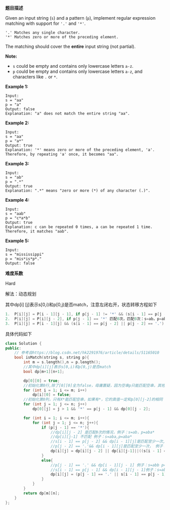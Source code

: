  **题目描述**   

Given an input string (`s`) and a pattern (`p`), implement regular expression matching with support for `'.'` and `'*'`.

```
'.' Matches any single character.
'*' Matches zero or more of the preceding element.
```

The matching should cover the **entire** input string (not partial).

**Note:**

- `s` could be empty and contains only lowercase letters `a-z`.
- `p` could be empty and contains only lowercase letters `a-z`, and characters like `.` or `*`.

**Example 1:**

```
Input:
s = "aa"
p = "a"
Output: false
Explanation: "a" does not match the entire string "aa".
```

**Example 2:**

```
Input:
s = "aa"
p = "a*"
Output: true
Explanation: '*' means zero or more of the preceding element, 'a'. Therefore, by repeating 'a' once, it becomes "aa".
```

**Example 3:**

```
Input:
s = "ab"
p = ".*"
Output: true
Explanation: ".*" means "zero or more (*) of any character (.)".
```

**Example 4:**

```
Input:
s = "aab"
p = "c*a*b"
Output: true
Explanation: c can be repeated 0 times, a can be repeated 1 time. Therefore, it matches "aab".
```

**Example 5:**

```
Input:
s = "mississippi"
p = "mis*is*p*."
Output: false
```

**难度系数**    

Hard 

解法：动态规划

其中dp[i] [j]表示s[0,i)和p[0,j)是否match，注意左闭右开，状态转移方程如下

```c++
1.  P[i][j] = P[i - 1][j - 1], if p[j - 1] != '*' && (s[i - 1] == p[j - 1] || p[j - 1] == '.');p和s当前位置字符相等或者p当前位置是'.'
2.  P[i][j] = P[i][j - 2], if p[j - 1] == '*' 匹配0次，匹配0次：s=ab，p=aba*，将p的最后一个a去掉。
3.  P[i][j] = P[i - 1][j] && (s[i - 1] == p[j - 2] || p[j - 2] == '.'), if p[j - 1] == '*' 匹配至少一次
```

具体代码如下

```c++
class Solution {
public:
    // 参考自https://blog.csdn.net/hk2291976/article/details/51165010
    bool isMatch(string s, string p){
        int m = s.length(),n = p.length();
        //其中dp[i][j]表示s[0,i)和p[0,j)是否match
        bool dp[m+1][n+1];

        dp[0][0] = true;
        //初始化第0行,除了[0][0]全为false，毋庸置疑，因为空串p只能匹配空串，其他都无能匹配
        for (int i = 1; i <= m; i++)
            dp[i][0] = false;
        //初始化第0列，只有X*能匹配空串，如果有*，它的真值一定和p[0][j-2]的相同（略过它之前的符号）
        for (int j = 1; j <= n; j++)
            dp[0][j] = j > 1 && '*' == p[j - 1] && dp[0][j - 2];

        for (int i = 1; i <= m; i++){
            for (int j = 1; j <= n; j++){
                if (p[j - 1] == '*'){
                    //dp[i][j - 2] 是匹配0次的情况，例子：s=ab，p=aba*
                    //dp[i][j-1] 不匹配 例子：s=aba,p=aba*
                    //s[i - 1] == p[j - 2] && dp[i - 1][j]是匹配至少一次,例子：s=abb，p=ab*
                    //p[j - 2] == '.'&& dp[i - 1][j]是匹配至少一次， 例子：s=abb,p=a.*     
                    dp[i][j] = dp[i][j - 2] || dp[i][j-1]||((s[i - 1] == p[j - 2] || p[j - 2] == '.') && dp[i - 1][j]);
                }
                else{   
                    //p[j - 1] == '.' && dp[i - 1][j - 1] 例子：s=abb p=ab.
                    //s[i - 1] == p[j - 1] && dp[i - 1][j - 1]例子：s=abb p=abb
                    dp[i][j] = (p[j - 1] == '.' || s[i - 1] == p[j - 1]) && dp[i - 1][j - 1];
                }
            }
        }
        return dp[m][n];
    }
};
```
